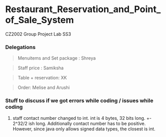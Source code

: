 # Restaurant_Reservation_and_Point_of_Sale_System
CZ2002 Group Project Lab SS3

### Delegations 
> Menuitems and Set package : Shreya

> Staff price : Samiksha 

> Table + reservation: XK

> Order: Melise and Arushi


### Stuff to discuss if we got errors while coding / issues while coding 
1. staff contact number changed to int. int is 4 bytes, 32 bits long. +- 2^32/2 ish long. Additionally contact number has to be positive. However, since java only allows signed data types, the closest is int. 
